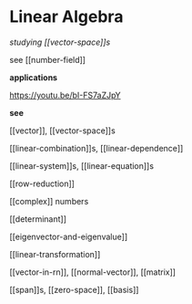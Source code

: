 # Linear Algebra

_studying [[vector-space]]s_

see [[number-field]]

**applications**

<https://youtu.be/bI-FS7aZJpY>

**see**

[[vector]], [[vector-space]]s

[[linear-combination]]s, [[linear-dependence]]

[[linear-system]]s, [[linear-equation]]s

[[row-reduction]]

[[complex]] numbers

[[determinant]]

[[eigenvector-and-eigenvalue]]

[[linear-transformation]]

[[vector-in-rn]], [[normal-vector]], [[matrix]]

[[span]]s, [[zero-space]], [[basis]]
